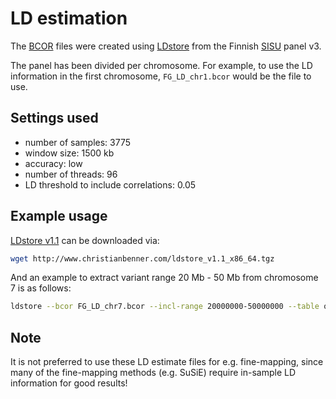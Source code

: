 # LD estimation

The [BCOR](http://www.christianbenner.com/) files were created using [LDstore](http://www.christianbenner.com/) from the Finnish [SISU](sisu-reference-panel.md) panel v3.

The panel has been divided per chromosome. For example, to use the LD information in the first chromosome, `FG_LD_chr1.bcor` would be the file to use.

## **Settings used**

* number of samples: 3775 
* window size: 1500 kb 
* accuracy: low 
* number of threads: 96 
* LD threshold to include correlations: 0.05

## Example usage

[LDstore v1.1](http://www.christianbenner.com/ldstore_v1.1_x86_64.tgz) can be downloaded via:

```bash
wget http://www.christianbenner.com/ldstore_v1.1_x86_64.tgz
```

And an example to extract variant range 20 Mb - 50 Mb from chromosome 7 is as follows:

```bash
ldstore --bcor FG_LD_chr7.bcor --incl-range 20000000-50000000 --table output_file_name.table
```

## Note

It is not preferred to use these LD estimate files for e.g. fine-mapping, since many of the fine-mapping methods \(e.g. SuSiE\) require in-sample LD information for good results!

